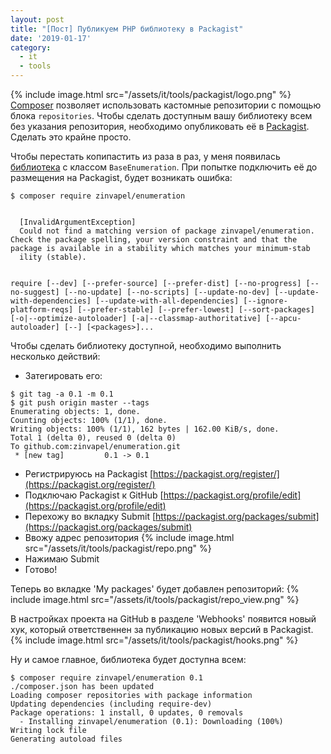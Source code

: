 ```yaml
---
layout: post
title: "[Пост] Публикуем PHP библиотеку в Packagist"
date: '2019-01-17'
category:
  - it
  - tools
---
```


{% include image.html src="/assets/it/tools/packagist/logo.png" %}
[Composer](https://getcomposer.org/) позволяет использовать кастомные репозитории с помощью блока `repositories`. Чтобы сделать доступным вашу библиотеку всем без указания репозитория, необходимо опубликовать её в [Packagist](https://packagist.org/). Сделать это крайне просто.

<!--more-->
Чтобы перестать копипастить из раза в раз, у меня появилась [библиотека](https://github.com/zinvapel/enumeration) с классом `BaseEnumeration`. При попытке подключить её до размещения на Packagist, будет возникать ошибка:
```
$ composer require zinvapel/enumeration


  [InvalidArgumentException]
  Could not find a matching version of package zinvapel/enumeration. Check the package spelling, your version constraint and that the package is available in a stability which matches your minimum-stab
  ility (stable).


require [--dev] [--prefer-source] [--prefer-dist] [--no-progress] [--no-suggest] [--no-update] [--no-scripts] [--update-no-dev] [--update-with-dependencies] [--update-with-all-dependencies] [--ignore-platform-reqs] [--prefer-stable] [--prefer-lowest] [--sort-packages] [-o|--optimize-autoloader] [-a|--classmap-authoritative] [--apcu-autoloader] [--] [<packages>]...
```

Чтобы сделать библиотеку доступной, необходимо выполнить несколько действий:
- Затегировать его:
```
$ git tag -a 0.1 -m 0.1
$ git push origin master --tags
Enumerating objects: 1, done.
Counting objects: 100% (1/1), done.
Writing objects: 100% (1/1), 162 bytes | 162.00 KiB/s, done.
Total 1 (delta 0), reused 0 (delta 0)
To github.com:zinvapel/enumeration.git
 * [new tag]         0.1 -> 0.1
```

- Регистрируюсь на Packagist [https://packagist.org/register/](https://packagist.org/register/)
- Подключаю Packagist к GitHub [https://packagist.org/profile/edit](https://packagist.org/profile/edit)
- Перехожу во вкладку Submit [https://packagist.org/packages/submit](https://packagist.org/packages/submit)
- Ввожу адрес репозитория
{% include image.html src="/assets/it/tools/packagist/repo.png" %}
- Нажимаю Submit
- Готово!

Теперь во вкладке 'My packages' будет добавлен репозиторий:
{% include image.html src="/assets/it/tools/packagist/repo_view.png" %}

В настройках проекта на GitHub в разделе 'Webhooks' появится новый хук, который ответственнен за публикацию новых версий в Packagist.
{% include image.html src="/assets/it/tools/packagist/hooks.png" %}

Ну и самое главное, библиотека будет доступна всем:
```
$ composer require zinvapel/enumeration 0.1
./composer.json has been updated
Loading composer repositories with package information
Updating dependencies (including require-dev)
Package operations: 1 install, 0 updates, 0 removals
  - Installing zinvapel/enumeration (0.1): Downloading (100%)
Writing lock file
Generating autoload files
```
